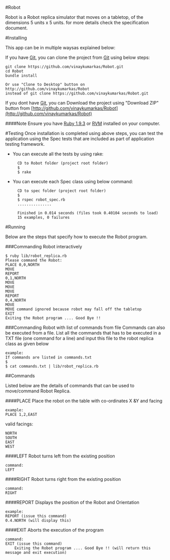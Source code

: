#Robot

Robot is a Robot replica simulator that moves on a tabletop, of the dimensions 5 units x 5 units.
for more details check the specification document.


#Installing

This app can be in multiple waysas explained below:

If you have [Git](http://git-scm.com/downloads), you can clone the project from [Git](http://git-scm.com/downloads) using below steps:
   
    git clone https://github.com/vinaykumarkas/Robot.git 
    cd Robot
    bundle install

	Or use "Clone to Desktop" button on http://github.com/vinaykumarkas/Robot 
	instead of git clone https://github.com/vinaykumarkas/Robot.git 
	
If you dont have [Git](http://git-scm.com/downloads), you can Download the project using "Download ZIP" button from [http://github.com/vinaykumarkas/Robot](http://github.com/vinaykumarkas/Robot)


####Note
Ensure you have [Ruby 1.9.3](http://www.ruby-lang.org/en/downloads/) or [RVM](https://rvm.io/rvm/install/) installed on your computer.


#Testing
Once installation is completed using above steps, you can test the application using the Spec tests that are included as part of application testing framework.

* You can execute all the tests by using rake:
	    
    	CD to Robot folder (project root folder)
    	$
    	$ rake

* You can execute each Spec class using below command:
	    
    	CD to spec folder (project root folder)
    	$
    	$ rspec robot_spec.rb
    	...............
    
    	Finished in 0.014 seconds (files took 0.40104 seconds to load)
    	15 examples, 0 failures

#Running

Below are the steps that specify how to execute the Robot program.

###Commanding Robot interactively
	
	$ ruby lib/robot_replica.rb
	Please command the Robot:
	PLACE 0,0,NORTH
	MOVE
	REPORT
	0,1,NORTH
	MOVE
	MOVE
	MOVE
	REPORT
	0,4,NORTH
	MOVE
	MOVE command ignored because robot may fall off the tabletop
	EXIT
	Exiting the Robot program .... Good Bye !!

###Commanding Robot with list of commands from file
Commands can also be executed from a file. List all the commands that has to be executed in a TXT file (one command for a line) and input this file to the robot replica class as given below
	
	example:
	If commands are listed in commands.txt
	$
	$ cat commands.txt | lib/robot_replica.rb
	

##Commands

Listed below are the details of commands that can be used to move/command Robot Replica.

####PLACE
Place the robot on the table with co-ordinates X &Y and facing

	example:
    PLACE 1,2,EAST

valid facings:

	NORTH
    SOUTH
    EAST
    WEST

####LEFT
Robot turns left from the existing position

	command:
    LEFT

####RIGHT
Robot turns right from the existing position

	command:
    RIGHT

####REPORT
Displays the position of the Robot and Orientation

	example:
    REPORT (issue this command)
    0.4.NORTH (will display this)

####EXIT
Aborts the execution of the program

	command:
    EXIT (issue this command)
    	Exiting the Robot program .... Good Bye !! (will return this message and exit execution)
	